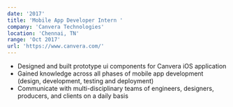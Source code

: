 ```yaml
---
date: '2017'
title: 'Mobile App Developer Intern '
company: 'Canvera Technologies'
location: 'Chennai, TN'
range: 'Oct 2017'
url: 'https://www.canvera.com/'
---
```


- Designed and built prototype ui components for Canvera iOS application
- Gained knowledge across all phases of mobile app development (design, development, testing and deployment)
- Communicate with multi-disciplinary teams of engineers, designers, producers, and clients on a daily basis
